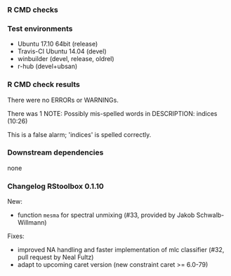 ### R CMD checks
### Test environments
* Ubuntu 17.10 64bit (release)
* Travis-CI Ubuntu 14.04 (devel)
* winbuilder (devel, release, oldrel)
* r-hub (devel+ubsan)

### R CMD check results
There were no ERRORs or WARNINGs. 

There was 1 NOTE:
Possibly mis-spelled words in DESCRIPTION:
  indices (10:26)

This is a false alarm; 'indices' is spelled correctly.  

### Downstream dependencies
none

### Changelog RStoolbox 0.1.10
New:
* function `mesma` for spectral unmixing (#33, provided by Jakob Schwalb-Willmann)

Fixes: 
* improved NA handling and faster implementation of mlc classifier (#32, pull request by Neal Fultz)
* adapt to upcoming caret version (new constraint caret >= 6.0-79)

